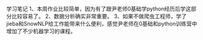 学习笔记
1、本周作业比较简单，因为有了跟尹老师0基础学python经历后学这部分比较容易了。
2、数据分析确实非常重要。
3、如果不做爬虫工程师，学了jieba和SnowNLP给工作能带来什么便利，感觉尹老师在0基础和python训练营中增加了不少机器学习的课程。